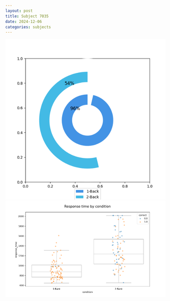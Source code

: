```yaml
---
layout: post
title: Subject 7035
date: 2024-12-06
categories: subjects
---
```


![](data/7035/run-4/7035_accuracy_by_condition.png)
![](data/7035/run-4/7035_response_time_by_condition.png)

